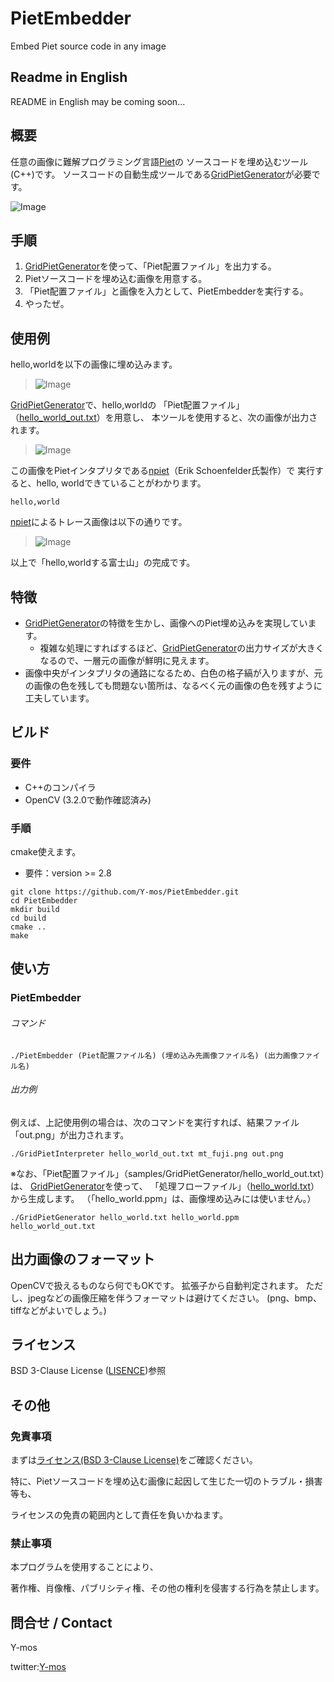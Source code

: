 # PietEmbedder
Embed Piet source code in any image

## Readme in English
README in English may be coming soon...

## 概要
任意の画像に難解プログラミング言語[Piet](https://www.dangermouse.net/esoteric/piet.html)の
ソースコードを埋め込むツール(C++)です。
ソースコードの自動生成ツールである[GridPietGenerator](https://github.com/Y-mos/GridPietGenerator)が必要です。

![Image](images/overview.png)

## 手順
1. [GridPietGenerator](https://github.com/Y-mos/GridPietGenerator)を使って、「Piet配置ファイル」を出力する。
2. Pietソースコードを埋め込む画像を用意する。
3. 「Piet配置ファイル」と画像を入力として、PietEmbedderを実行する。
4. やったぜ。

## 使用例
hello,worldを以下の画像に埋め込みます。

> ![Image](samples/mt_fuji.png)

[GridPietGenerator](https://github.com/Y-mos/GridPietGenerator)で、hello,worldの
「Piet配置ファイル」（[hello_world_out.txt](samples/GridPietGenerator/hello_world_out.txt)）を用意し、
本ツールを使用すると、次の画像が出力されます。
> ![Image](samples/results/out-large.png)

この画像をPietインタプリタである[npiet](https://www.bertnase.de/npiet/)（Erik Schoenfelder氏製作）で
実行すると、hello, worldできていることがわかります。
```
hello,world
```

[npiet](https://www.bertnase.de/npiet/)によるトレース画像は以下の通りです。
> ![Image](samples/results/npiet-trace.png)

以上で「hello,worldする富士山」の完成です。

## 特徴
+ [GridPietGenerator](https://github.com/Y-mos/GridPietGenerator)の特徴を生かし、画像へのPiet埋め込みを実現しています。
  + 複雑な処理にすればするほど、[GridPietGenerator](https://github.com/Y-mos/GridPietGenerator)の出力サイズが大きくなるので、一層元の画像が鮮明に見えます。
+ 画像中央がインタプリタの通路になるため、白色の格子縞が入りますが、元の画像の色を残しても問題ない箇所は、なるべく元の画像の色を残すように工夫しています。

## ビルド
### 要件
+ C++のコンパイラ
+ OpenCV (3.2.0で動作確認済み)

### 手順
cmake使えます。
+ 要件：version >= 2.8

```
git clone https://github.com/Y-mos/PietEmbedder.git
cd PietEmbedder
mkdir build
cd build
cmake ..
make
```


## 使い方
### PietEmbedder
###### コマンド
```
./PietEmbedder (Piet配置ファイル名) (埋め込み先画像ファイル名) (出力画像ファイル名)
```

###### 出力例
例えば、上記使用例の場合は、次のコマンドを実行すれば、結果ファイル「out.png」が出力されます。
```
./GridPietInterpreter hello_world_out.txt mt_fuji.png out.png
```

※なお、「Piet配置ファイル」（samples/GridPietGenerator/hello_world_out.txt）は、
[GridPietGenerator](https://github.com/Y-mos/GridPietGenerator)を使って、
「処理フローファイル」（[hello_world.txt](samples/GridPietGenerator/hello_world.txt)）から生成します。
（「hello_world.ppm」は、画像埋め込みには使いません。）
```
./GridPietGenerator hello_world.txt hello_world.ppm hello_world_out.txt
```

## 出力画像のフォーマット
OpenCVで扱えるものなら何でもOKです。
拡張子から自動判定されます。
ただし、jpegなどの画像圧縮を伴うフォーマットは避けてください。
(png、bmp、tiffなどがよいでしょう。)

## ライセンス
BSD 3-Clause License ([LISENCE](LICENSE))参照

## その他
### 免責事項
まずは[ライセンス(BSD 3-Clause License)](LICENSE)をご確認ください。

特に、Pietソースコードを埋め込む画像に起因して生じた一切のトラブル・損害等も、

ライセンスの免責の範囲内として責任を負いかねます。

### 禁止事項
本プログラムを使用することにより、

著作権、肖像権、パブリシティ権、その他の権利を侵害する行為を禁止します。

## 問合せ / Contact
Y-mos

twitter:[Y-mos](https://twitter.com/ymos3327)
